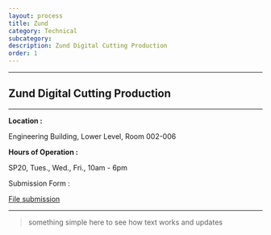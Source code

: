 ```yaml
---
layout: process
title: Zund
category: Technical
subcategory: 
description: Zund Digital Cutting Production
order: 1
---
```


<hr class="homebreak">

## Zund Digital Cutting Production
---

**Location :** 

Engineering Building, Lower Level, Room 002-006



**Hours of Operation :** 

SP20, Tues., Wed., Fri., 10am - 6pm



Submission Form :

[File submission ](https://docs.google.com/forms/d/e/1FAIpQLScTz8niPRIooqgmfP3bfpjcncqaEu5U0TIRKxLnpIhXf5vYMg/viewform?usp=sf_link)



------



> something simple here to see how text works and updates